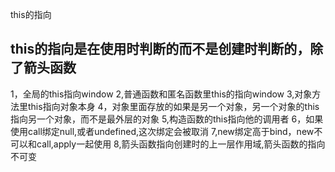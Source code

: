 this的指向
## this的指向是在使用时判断的而不是创建时判断的，除了箭头函数
1，全局的this指向window
2,普通函数和匿名函数里this的指向window
3,对象方法里this指向对象本身
4，对象里面存放的如果是另一个对象，另一个对象的this指向另一个对象，而不是最外层的对象
5,构造函数的this指向他的调用者
6，如果使用call绑定null,或者undefined,这次绑定会被取消
7,new绑定高于bind，new不可以和call,apply一起使用
8,箭头函数指向创建时的上一层作用域,箭头函数的指向不可变